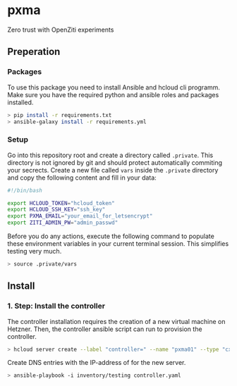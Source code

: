 # pxma
Zero trust with OpenZiti experiments

## Preperation

### Packages

To use this package you need to install Ansible and hcloud cli programm. Make sure you have the required python and ansible roles and packages installed.

```bash
> pip install -r requirements.txt
> ansible-galaxy install -r requirements.yml
```

### Setup

Go into this repository root and create a directory called `.private`. This
directory is not ignored by git and should protect automatically commiting your
secrects. Create a new file called `vars` inside the `.private` directory and
copy the following content and fill in your data:

```bash
#!/bin/bash

export HCLOUD_TOKEN="hcloud_token"
export HCLOUD_SSH_KEY="ssh_key"
export PXMA_EMAIL="your_email_for_letsencrypt"
export ZITI_ADMIN_PW="admin_passwd"

```

Before you do any actions, execute the following command to populate these
environment variables in your current terminal session. This simplifies testing
very much.

```bash
> source .private/vars
```

## Install

### 1. Step: Install the controller

The controller installation requires the creation of a new virtual machine on
Hetzner. Then, the controller ansible script can run to provision the
controller.

```bash
> hcloud server create --label "controller=" --name "pxma01" --type "cx22" --location "nbg1" --image ubuntu-24.04 --ssh-key $HCLOUD_SSH_KEY
```

Create DNS entries with the IP-address of for the new server. 

```bash
> ansible-playbook -i inventory/testing controller.yaml
```

